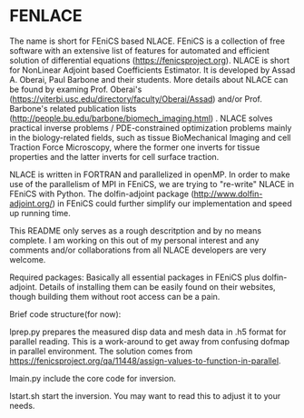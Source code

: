 # FENLACE

The name is short for FEniCS based NLACE. FEniCS is a collection of free software with an extensive list of features for automated and efficient solution of differential equations (https://fenicsproject.org). NLACE is short for NonLinear Adjoint based Coefficients Estimator. It is developed by Assad A. Oberai, Paul Barbone and their students. More details about NLACE can be found by examing Prof. Oberai's (https://viterbi.usc.edu/directory/faculty/Oberai/Assad) and/or Prof. Barbone's related publication lists (http://people.bu.edu/barbone/biomech_imaging.html) . NLACE solves practical inverse problems / PDE-constrained optimization problems mainly in the biology-related fields, such as tissue BioMechanical Imaging and cell Traction Force Microscopy, where the former one inverts for tissue properties and the latter inverts for cell surface traction.

NLACE is written in FORTRAN and parallelized in openMP. In order to make use of the parallelism of MPI in FEniCS, we are trying to "re-write" NLACE in FEniCS with Python. The dolfin-adjoint package (http://www.dolfin-adjoint.org/) in FEniCS could further simplify our implementation and speed up running time.

This README only serves as a rough descritption and by no means complete. I am working on this out of my personal interest and any comments and/or collaborations from all NLACE developers are very welcome.

Required packages: Basically all essential packages in FEniCS plus dolfin-adjoint. Details of installing them can be easily found on their websites, though building them without root access can be a pain.


Brief code structure(for now):

lprep.py prepares the measured disp data and mesh data in .h5 format for parallel reading. This is a work-around to get away from confusing dofmap in parallel environment. The solution comes from https://fenicsproject.org/qa/11448/assign-values-to-function-in-parallel.

lmain.py include the core code for inversion.

lstart.sh start the inversion. You may want to read this to adjust it to your needs.
